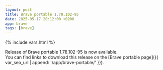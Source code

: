 ```yaml
---
layout: post
title: Brave portable 1.78.102-95
date: 2025-05-17 20:12:00 +0200
app: brave
tags: [brave]
---
```

{% include vars.html %}

Release of Brave portable 1.78.102-95 is now available.<br />
You can find links to download this release on the [Brave portable page]({{ var_seo_url | append: '/app/brave-portable/' }}).
